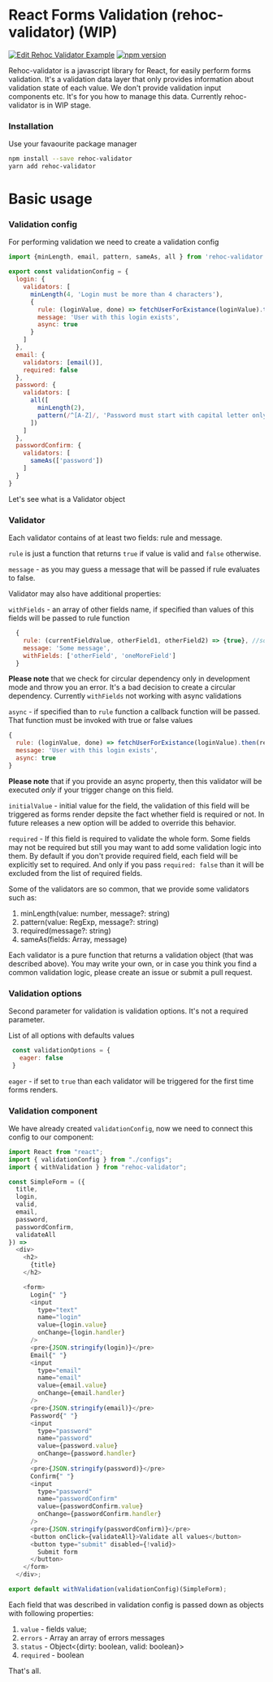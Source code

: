 React Forms Validation (rehoc-validator) (WIP)
======
[![Edit Rehoc Validator Example](https://img.shields.io/badge/CodeSandbox-demo-blue.svg)](https://codesandbox.io/s/qxNYvy53)
[![npm version](https://img.shields.io/npm/v/rehoc-validator.svg)](https://www.npmjs.com/package/rehoc-validator)

Rehoc-validator is a javascript library for React, for easily perform forms validation. It's a validation data layer that only provides information about validation state of each value. We don't provide validation input components etc. It's for you how to manage this data.
Currently rehoc-validator is in WIP stage.

### Installation
Use your favaourite package manager
```bash
npm install --save rehoc-validator
yarn add rehoc-validator
```

Basic usage
======
### Validation config
For performing validation we need to create a validation config
```javascript
import {minLength, email, pattern, sameAs, all } from 'rehoc-validator'

export const validationConfig = {
  login: {
    validators: [
      minLength(4, 'Login must be more than 4 characters'),
      {
        rule: (loginValue, done) => fetchUserForExistance(loginValue).then(result => done(result)),
        message: 'User with this login exists',
        async: true
      }
    ]
  },
  email: {
    validators: [email()],
    required: false
  },
  password: {
    validators: [
      all([
        minLength(2),
        pattern(/^[A-Z]/, 'Password must start with capital letter only')
      ])
    ]
  },
  passwordConfirm: {
    validators: [
      sameAs(['password'])
    ]
  }
}
```

Let's see what is a Validator object

### Validator
Each validator contains of at least two fields: rule and message.

`rule` is just a function that returns `true` if value is valid and `false` otherwise.

`message` - as you may guess a message that will be passed if rule evaluates to false.

Validator may also have additional properties:

`withFields` - an array of other fields name, if specified than values of this fields will be passed to rule function

```javascript
  {
    rule: (currentFieldValue, otherField1, otherField2) => {true}, //some logic
    message: 'Some message',
    withFields: ['otherField', 'oneMoreField']
  }
```

**Please note** that we check for circular dependency only in development mode and throw you an error. It's a bad decision to create a circular dependency. Currently `withFields` not working with async validations

`async` - if specified than to `rule` function a callback function will be passed. That function must be invoked with true or false values 

```javascript
{
  rule: (loginValue, done) => fetchUserForExistance(loginValue).then(result => done(result)),
  message: 'User with this login exists',
  async: true
}
```

**Please note** that if you provide an async property, then this validator will be executed *only* if your trigger change on this field.

`initialValue` - initial value for the field, the validation of this field will be triggered as forms render depsite the fact whether field is required or not. In future releases a new option will be added to override this behavior.

`required` - If this field is required to validate the whole form. Some fields may not be required but still you may want to add some validation logic into them. By default if you don't provide required field, each field will be explicitly set to required. And only if you pass `required: false` than it will be excluded from the list of required fields.

Some of the validators are so common, that we provide some validators such as:

1. minLength(value: number, message?: string)
2. pattern(value: RegExp, message?: string)
3. required(message?: string)
4. sameAs(fields: Array<string>, message)

Each validator is a pure function that returns a validation object (that was described above). You may write your own, or in case you think you find a common validation logic, please create an issue or submit a pull request.

### Validation options

Second parameter for validation is validation options. It's not a required parameter.

List of all options with defaults values
```javascript
 const validationOptions = {
   eager: false
 }
```

`eager` - if set to `true` than each validator will be triggered for the first time forms renders.


### Validation component

We have already created `validationConfig`, now we need to connect this config to our component:

```javascript
import React from "react";
import { validationConfig } from "./configs";
import { withValidation } from "rehoc-validator";

const SimpleForm = ({
  title,
  login,
  valid,
  email,
  password,
  passwordConfirm,
  validateAll
}) =>
  <div>
    <h2>
      {title}
    </h2>

    <form>
      Login{" "}
      <input
        type="text"
        name="login"
        value={login.value}
        onChange={login.handler}
      />
      <pre>{JSON.stringify(login)}</pre>
      Email{" "}
      <input
        type="email"
        name="email"
        value={email.value}
        onChange={email.handler}
      />
      <pre>{JSON.stringify(email)}</pre>
      Password{" "}
      <input
        type="password"
        name="password"
        value={password.value}
        onChange={password.handler}
      />
      <pre>{JSON.stringify(password)}</pre>
      Confirm{" "}
      <input
        type="password"
        name="passwordConfirm"
        value={passwordConfirm.value}
        onChange={passwordConfirm.handler}
      />
      <pre>{JSON.stringify(passwordConfirm)}</pre>
      <button onClick={validateAll}>Validate all values</button>
      <button type="submit" disabled={!valid}>
        Submit form
      </button>
    </form>
  </div>;

export default withValidation(validationConfig)(SimpleForm);
```

Each field that was described in validation config is passed down as objects with following properties:

1. `value` - fields value;
2. `errors` - Array<string> an array of errors messages
3. `status` - Object<{dirty: boolean, valid: boolean}>
4. `required` - boolean 

That's all.
